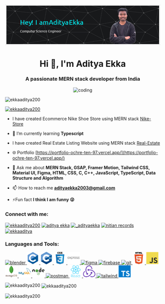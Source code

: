 ![logo](https://github.com/ekkaaditya200/ekkaaditya200/blob/main/github-header-image.png)
<h1 align="center">Hi 👋, I'm Aditya Ekka</h1>
<h3 align="center">A passionate MERN stack developer from India</h3>

<div width="100%" align="center">
<img align="center" width="50%" src="https://cdn.dribbble.com/users/235897/screenshots/1712148/media/cca3cbb1f2d28014bae41a453872e66a.gif" alt="coding">
</div>

<p align="left"> <img src="https://komarev.com/ghpvc/?username=ekkaaditya200&label=Profile%20views&color=0e75b6&style=flat" alt="ekkaaditya200" /> </p>

<p align="left"> <a href="https://github.com/ryo-ma/github-profile-trophy"><img src="https://github-profile-trophy.vercel.app/?username=ekkaaditya200" alt="ekkaaditya200" /></a> </p>

- I have created Ecommerce Nike Shoe Store using MERN stack [Nike-Store](https://iridescent-babka-0851b7.netlify.app/)

- 🌱 I’m currently learning **Typescript**

- I have created Real Estate Listing Website using MERN stack [Real-Estate](https://soft-bombolone-97539f.netlify.app/)

- 🌐 Portfolio [https://portfolio-ochre-ten-97.vercel.app/](https://portfolio-ochre-ten-97.vercel.app/)

- 💬 Ask me about **MERN Stack, GSAP, Framer Motion, Tailwind CSS, Material UI, Figma, HTML, CSS, C, C++, JavaScript, TypeScript, Data Structure and Algorithm**

- 📫 How to reach me **adityaekka2003@gmail.com**

- ⚡Fun fact **I think I am funny 😜**

<h3 align="left">Connect with me:</h3>
<p align="left">
<a href="https://dev.to/ekkaaditya200" target="blank"><img align="center" src="https://raw.githubusercontent.com/rahuldkjain/github-profile-readme-generator/master/src/images/icons/Social/devto.svg" alt="ekkaaditya200" height="30" width="40" /></a>
<a href="https://linkedin.com/in/aditya ekka" target="blank"><img align="center" src="https://raw.githubusercontent.com/rahuldkjain/github-profile-readme-generator/master/src/images/icons/Social/linked-in-alt.svg" alt="aditya ekka" height="30" width="40" /></a>
<a href="https://instagram.com/_adityaekka" target="blank"><img align="center" src="https://raw.githubusercontent.com/rahuldkjain/github-profile-readme-generator/master/src/images/icons/Social/instagram.svg" alt="_adityaekka" height="30" width="40" /></a>
<a href="https://www.youtube.com/c/nitian records" target="blank"><img align="center" src="https://raw.githubusercontent.com/rahuldkjain/github-profile-readme-generator/master/src/images/icons/Social/youtube.svg" alt="nitian records" height="30" width="40" /></a>
<a href="https://www.leetcode.com/ekkaaditya" target="blank"><img align="center" src="https://raw.githubusercontent.com/rahuldkjain/github-profile-readme-generator/master/src/images/icons/Social/leet-code.svg" alt="ekkaaditya" height="30" width="40" /></a>
</p>

<h3 align="left">Languages and Tools:</h3>
<p align="left"> <a href="https://www.blender.org/" target="_blank" rel="noreferrer"> <img src="https://download.blender.org/branding/community/blender_community_badge_white.svg" alt="blender" width="40" height="40"/> </a> <a href="https://www.cprogramming.com/" target="_blank" rel="noreferrer"> <img src="https://raw.githubusercontent.com/devicons/devicon/master/icons/c/c-original.svg" alt="c" width="40" height="40"/> </a> <a href="https://www.w3schools.com/cpp/" target="_blank" rel="noreferrer"> <img src="https://raw.githubusercontent.com/devicons/devicon/master/icons/cplusplus/cplusplus-original.svg" alt="cplusplus" width="40" height="40"/> </a> <a href="https://www.w3schools.com/css/" target="_blank" rel="noreferrer"> <img src="https://raw.githubusercontent.com/devicons/devicon/master/icons/css3/css3-original-wordmark.svg" alt="css3" width="40" height="40"/> </a> <a href="https://expressjs.com" target="_blank" rel="noreferrer"> <img src="https://raw.githubusercontent.com/devicons/devicon/master/icons/express/express-original-wordmark.svg" alt="express" width="40" height="40"/> </a> <a href="https://www.figma.com/" target="_blank" rel="noreferrer"> <img src="https://www.vectorlogo.zone/logos/figma/figma-icon.svg" alt="figma" width="40" height="40"/> </a> <a href="https://firebase.google.com/" target="_blank" rel="noreferrer"> <img src="https://www.vectorlogo.zone/logos/firebase/firebase-icon.svg" alt="firebase" width="40" height="40"/> </a> <a href="https://git-scm.com/" target="_blank" rel="noreferrer"> <img src="https://www.vectorlogo.zone/logos/git-scm/git-scm-icon.svg" alt="git" width="40" height="40"/> </a> <a href="https://www.w3.org/html/" target="_blank" rel="noreferrer"> <img src="https://raw.githubusercontent.com/devicons/devicon/master/icons/html5/html5-original-wordmark.svg" alt="html5" width="40" height="40"/> </a> <a href="https://developer.mozilla.org/en-US/docs/Web/JavaScript" target="_blank" rel="noreferrer"> <img src="https://raw.githubusercontent.com/devicons/devicon/master/icons/javascript/javascript-original.svg" alt="javascript" width="40" height="40"/> </a> <a href="https://www.mongodb.com/" target="_blank" rel="noreferrer"> <img src="https://raw.githubusercontent.com/devicons/devicon/master/icons/mongodb/mongodb-original-wordmark.svg" alt="mongodb" width="40" height="40"/> </a> <a href="https://www.mysql.com/" target="_blank" rel="noreferrer"> <img src="https://raw.githubusercontent.com/devicons/devicon/master/icons/mysql/mysql-original-wordmark.svg" alt="mysql" width="40" height="40"/> </a> <a href="https://nodejs.org" target="_blank" rel="noreferrer"> <img src="https://raw.githubusercontent.com/devicons/devicon/master/icons/nodejs/nodejs-original-wordmark.svg" alt="nodejs" width="40" height="40"/> </a> <a href="https://postman.com" target="_blank" rel="noreferrer"> <img src="https://www.vectorlogo.zone/logos/getpostman/getpostman-icon.svg" alt="postman" width="40" height="40"/> </a> <a href="https://reactjs.org/" target="_blank" rel="noreferrer"> <img src="https://raw.githubusercontent.com/devicons/devicon/master/icons/react/react-original-wordmark.svg" alt="react" width="40" height="40"/> </a> <a href="https://redux.js.org" target="_blank" rel="noreferrer"> <img src="https://raw.githubusercontent.com/devicons/devicon/master/icons/redux/redux-original.svg" alt="redux" width="40" height="40"/> </a> <a href="https://tailwindcss.com/" target="_blank" rel="noreferrer"> <img src="https://www.vectorlogo.zone/logos/tailwindcss/tailwindcss-icon.svg" alt="tailwind" width="40" height="40"/> </a> <a href="https://www.typescriptlang.org/" target="_blank" rel="noreferrer"> <img src="https://raw.githubusercontent.com/devicons/devicon/master/icons/typescript/typescript-original.svg" alt="typescript" width="40" height="40"/> </a> </p>

<p><img align="left" src="https://github-readme-stats.vercel.app/api/top-langs?username=ekkaaditya200&show_icons=true&locale=en&layout=compact" alt="ekkaaditya200" /></p>

<p>&nbsp;<img align="center" src="https://github-readme-stats.vercel.app/api?username=ekkaaditya200&show_icons=true&locale=en" alt="ekkaaditya200" /></p>

<p><img align="center" src="https://github-readme-streak-stats.herokuapp.com/?user=ekkaaditya200&" alt="ekkaaditya200" /></p>
